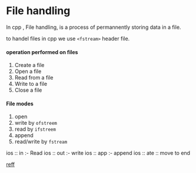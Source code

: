 # File handling 
In cpp , File handling, is a process of permannently storing data in a file.

to handel files in cpp we use `<fstream>` header file.

#### operation performed on files
1. Create a file
2. Open a file
3. Read from a file
4. Write to a file
5. Close a file

#### File modes
1. open         
2. write        by `ofstreem`
3. read         by `ifstreem`
4. append       
5. read/write   by `fstream`  

ios :: in :- Read
ios :: out :- write
ios :: app :- append
ios :: ate :: move to end

[reff](../classProg/2-5-25.cpp)